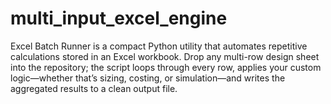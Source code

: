 # multi_input_excel_engine
Excel Batch Runner is a compact Python utility that automates repetitive calculations stored in an Excel workbook. Drop any multi-row design sheet into the repository; the script loops through every row, applies your custom logic—whether that’s sizing, costing, or simulation—and writes the aggregated results to a clean output file.
